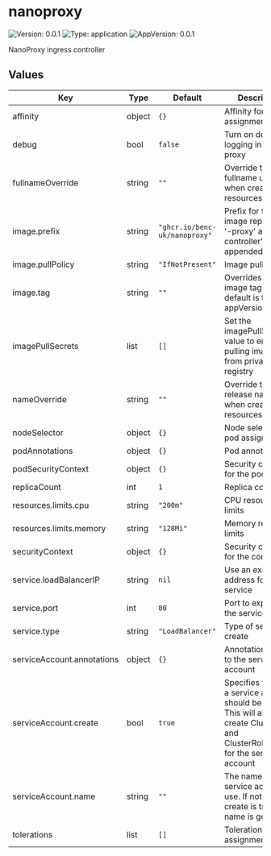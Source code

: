 # nanoproxy

![Version: 0.0.1](https://img.shields.io/badge/Version-0.0.1-informational?style=flat-square) ![Type: application](https://img.shields.io/badge/Type-application-informational?style=flat-square) ![AppVersion: 0.0.1](https://img.shields.io/badge/AppVersion-0.0.1-informational?style=flat-square)

NanoProxy ingress controller

## Values

| Key | Type | Default | Description |
|-----|------|---------|-------------|
| affinity | object | `{}` | Affinity for pod assignment |
| debug | bool | `false` | Turn on debug logging in the proxy |
| fullnameOverride | string | `""` | Override the fullname used when creating resources |
| image.prefix | string | `"ghcr.io/benc-uk/nanoproxy"` | Prefix for the image repository, '-proxy' and '-controller' will be appended |
| image.pullPolicy | string | `"IfNotPresent"` | Image pull policy |
| image.tag | string | `""` | Overrides the image tag whose default is the chart appVersion. |
| imagePullSecrets | list | `[]` | Set the imagePullSecrets value to enable pulling images from private registry |
| nameOverride | string | `""` | Override the release name used when creating resources |
| nodeSelector | object | `{}` | Node selector for pod assignment |
| podAnnotations | object | `{}` | Pod annotations |
| podSecurityContext | object | `{}` | Security context for the pods |
| replicaCount | int | `1` | Replica count |
| resources.limits.cpu | string | `"200m"` | CPU resource limits |
| resources.limits.memory | string | `"128Mi"` | Memory resource limits |
| securityContext | object | `{}` | Security context for the containers |
| service.loadBalancerIP | string | `nil` | Use an existing IP address for the service |
| service.port | int | `80` | Port to expose on the service |
| service.type | string | `"LoadBalancer"` | Type of service to create |
| serviceAccount.annotations | object | `{}` | Annotations to add to the service account |
| serviceAccount.create | bool | `true` | Specifies whether a service account should be created This will also create ClusterRole and ClusterRoleBinding for the service account |
| serviceAccount.name | string | `""` | The name of service account to use. If not set and create is true, name is generated  |
| tolerations | list | `[]` | Tolerations for pod assignment |

